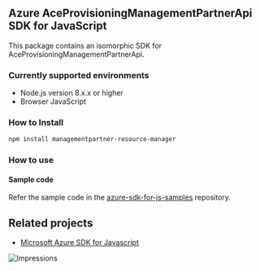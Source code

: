 ## Azure AceProvisioningManagementPartnerApi SDK for JavaScript

This package contains an isomorphic SDK for AceProvisioningManagementPartnerApi.

### Currently supported environments

- Node.js version 8.x.x or higher
- Browser JavaScript

### How to Install

```bash
npm install managementpartner-resource-manager
```

### How to use

#### Sample code

Refer the sample code in the [azure-sdk-for-js-samples](https://github.com/Azure/azure-sdk-for-js-samples) repository.

## Related projects

- [Microsoft Azure SDK for Javascript](https://github.com/Azure/azure-sdk-for-js)


![Impressions](https://azure-sdk-impressions.azurewebsites.net/api/impressions/azure-sdk-for-js%2Fsdk%2Fcdn%2Farm-cdn%2FREADME.png)